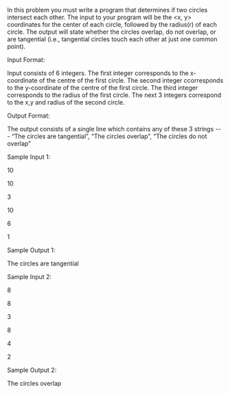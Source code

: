 In this problem you must write a program that determines if two circles intersect each other. The input to your program will be the <x, y> coordinates for the center of each circle, followed by the radius(r) of each circle. The output will state whether the circles overlap, do not overlap, or are tangential (i.e., tangential circles touch each other at just one common point).

Input Format:

Input consists of 6 integers. The first integer corresponds to the x-coordinate of the centre of the first circle. The second integer ccorresponds to the y-coordinate of the centre of the first circle. The third integer corresponds to the radius of the first circle. The next 3 integers correspond to the x,y and radius of the second circle.

Output Format:

The output consists of a single line which contains any of these 3 strings --- “The circles are tangential”, “The circles overlap”, “The circles do not overlap”

Sample Input 1:

10

10

3

10

6

1

Sample Output 1:

The circles are tangential

Sample Input 2:

8

8

3

8

4

2

Sample Output 2:

The circles overlap

